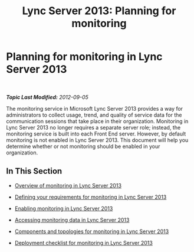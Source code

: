 ﻿---
title: 'Lync Server 2013: Planning for monitoring'
TOCTitle: Planning for monitoring
ms:assetid: 26cead5a-183c-42f1-a4b0-0e8d61c6159d
ms:mtpsurl: https://technet.microsoft.com/en-us/library/JJ204752(v=OCS.15)
ms:contentKeyID: 48183671
ms.date: 07/23/2014
mtps_version: v=OCS.15
---

<div data-xmlns="http://www.w3.org/1999/xhtml">

<div class="topic" data-xmlns="http://www.w3.org/1999/xhtml" data-msxsl="urn:schemas-microsoft-com:xslt" data-cs="http://msdn.microsoft.com/en-us/">

<div data-asp="http://msdn2.microsoft.com/asp">

# Planning for monitoring in Lync Server 2013

</div>

<div id="mainSection">

<div id="mainBody">

<span> </span>

_**Topic Last Modified:** 2012-09-05_

The monitoring service in Microsoft Lync Server 2013 provides a way for administrators to collect usage, trend, and quality of service data for the communication sessions that take place in their organization. Monitoring in Lync Server 2013 no longer requires a separate server role; instead, the monitoring service is built into each Front End server. However, by default monitoring is not enabled in Lync Server 2013. This document will help you determine whether or not monitoring should be enabled in your organization.

<div>

## In This Section

  - [Overview of monitoring in Lync Server 2013](lync-server-2013-overview-of-monitoring.md)

  - [Defining your requirements for monitoring in Lync Server 2013](lync-server-2013-defining-your-requirements-for-monitoring.md)

  - [Enabling monitoring in Lync Server 2013](lync-server-2013-enabling-monitoring.md)

  - [Accessing monitoring data in Lync Server 2013](lync-server-2013-accessing-monitoring-data.md)

  - [Components and topologies for monitoring in Lync Server 2013](lync-server-2013-components-and-topologies-for-monitoring.md)

  - [Deployment checklist for monitoring in Lync Server 2013](lync-server-2013-deployment-checklist-for-monitoring.md)

</div>

</div>

<span> </span>

</div>

</div>

</div>

